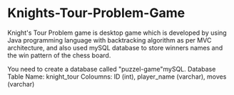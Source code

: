 # Knights-Tour-Problem-Game
Knight's Tour Problem game is desktop game which is developed by using Java programming language with backtracking algorithm as per MVC architecture,
and also used mySQL database to store winners names and the win pattern of the chess board.

You need to create a database called "puzzel-game"mySQL.
Database Table Name: knight_tour
Coloumns: ID (int), player_name (varchar), moves (varchar)
